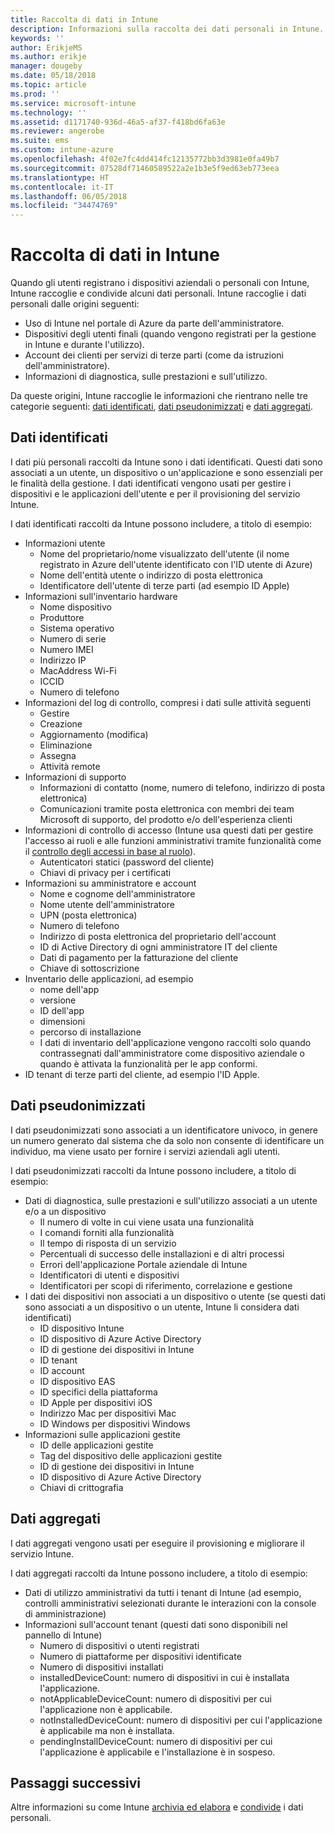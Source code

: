 ```yaml
---
title: Raccolta di dati in Intune
description: Informazioni sulla raccolta dei dati personali in Intune.
keywords: ''
author: ErikjeMS
ms.author: erikje
manager: dougeby
ms.date: 05/18/2018
ms.topic: article
ms.prod: ''
ms.service: microsoft-intune
ms.technology: ''
ms.assetid: d1171740-936d-46a5-af37-f418bd6fa63e
ms.reviewer: angerobe
ms.suite: ems
ms.custom: intune-azure
ms.openlocfilehash: 4f02e7fc4dd414fc12135772bb3d3981e0fa49b7
ms.sourcegitcommit: 07528df71460589522a2e1b3e5f9ed63eb773eea
ms.translationtype: HT
ms.contentlocale: it-IT
ms.lasthandoff: 06/05/2018
ms.locfileid: "34474769"
---
```

# <a name="data-collection-in-intune"></a>Raccolta di dati in Intune

Quando gli utenti registrano i dispositivi aziendali o personali con Intune, Intune raccoglie e condivide alcuni dati personali. Intune raccoglie i dati personali dalle origini seguenti:

- Uso di Intune nel portale di Azure da parte dell'amministratore.
- Dispositivi degli utenti finali (quando vengono registrati per la gestione in Intune e durante l'utilizzo).
- Account dei clienti per servizi di terze parti (come da istruzioni dell'amministratore).
- Informazioni di diagnostica, sulle prestazioni e sull'utilizzo.

Da queste origini, Intune raccoglie le informazioni che rientrano nelle tre categorie seguenti: [dati identificati](#identified-data), [dati pseudonimizzati](#pseudonymized-data) e [dati aggregati](#aggregated-data).

## <a name="identified-data"></a>Dati identificati

I dati più personali raccolti da Intune sono i dati identificati. Questi dati sono associati a un utente, un dispositivo o un'applicazione e sono essenziali per le finalità della gestione. I dati identificati vengono usati per gestire i dispositivi e le applicazioni dell'utente e per il provisioning del servizio Intune.

I dati identificati raccolti da Intune possono includere, a titolo di esempio: 

- Informazioni utente
    - Nome del proprietario/nome visualizzato dell'utente (il nome registrato in Azure dell'utente identificato con l'ID utente di Azure)
    - Nome dell'entità utente o indirizzo di posta elettronica
    - Identificatore dell'utente di terze parti (ad esempio ID Apple)
- Informazioni sull'inventario hardware
    - Nome dispositivo
    - Produttore
    - Sistema operativo
    - Numero di serie
    - Numero IMEI
    - Indirizzo IP
    - MacAddress Wi-Fi
    - ICCID
    - Numero di telefono
- Informazioni del log di controllo, compresi i dati sulle attività seguenti
    - Gestire
    - Creazione
    - Aggiornamento (modifica)
    - Eliminazione
    - Assegna
    - Attività remote
- Informazioni di supporto
    - Informazioni di contatto (nome, numero di telefono, indirizzo di posta elettronica)
    - Comunicazioni tramite posta elettronica con membri dei team Microsoft di supporto, del prodotto e/o dell'esperienza clienti
- Informazioni di controllo di accesso (Intune usa questi dati per gestire l'accesso ai ruoli e alle funzioni amministrativi tramite funzionalità come il [controllo degli accessi in base al ruolo](role-based-access-control.md)).
    - Autenticatori statici (password del cliente)
    - Chiavi di privacy per i certificati 
- Informazioni su amministratore e account
    - Nome e cognome dell'amministratore
    - Nome utente dell'amministratore
    - UPN (posta elettronica)
    - Numero di telefono
    - Indirizzo di posta elettronica del proprietario dell'account
    - ID di Active Directory di ogni amministratore IT del cliente
    - Dati di pagamento per la fatturazione del cliente
    - Chiave di sottoscrizione
- Inventario delle applicazioni, ad esempio
    - nome dell'app
    - versione
    - ID dell'app
    - dimensioni
    - percorso di installazione
    - I dati di inventario dell'applicazione vengono raccolti solo quando contrassegnati dall'amministratore come dispositivo aziendale o quando è attivata la funzionalità per le app conformi.  
- ID tenant di terze parti del cliente, ad esempio l'ID Apple. 

## <a name="pseudonymized-data"></a>Dati pseudonimizzati

I dati pseudonimizzati sono associati a un identificatore univoco, in genere un numero generato dal sistema che da solo non consente di identificare un individuo, ma viene usato per fornire i servizi aziendali agli utenti. 

I dati pseudonimizzati raccolti da Intune possono includere, a titolo di esempio: 

- Dati di diagnostica, sulle prestazioni e sull'utilizzo associati a un utente e/o a un dispositivo
    - Il numero di volte in cui viene usata una funzionalità
    - I comandi forniti alla funzionalità
    - Il tempo di risposta di un servizio
    - Percentuali di successo delle installazioni e di altri processi
    - Errori dell'applicazione Portale aziendale di Intune
    - Identificatori di utenti e dispositivi
    - Identificatori per scopi di riferimento, correlazione e gestione 
- I dati dei dispositivi non associati a un dispositivo o utente (se questi dati sono associati a un dispositivo o un utente, Intune li considera dati identificati)
    - ID dispositivo Intune
    - ID dispositivo di Azure Active Directory
    - ID di gestione dei dispositivi in Intune
    - ID tenant
    - ID account
    - ID dispositivo EAS
    - ID specifici della piattaforma
    - ID Apple per dispositivi iOS
    - Indirizzo Mac per dispositivi Mac
    - ID Windows per dispositivi Windows
- Informazioni sulle applicazioni gestite
    - ID delle applicazioni gestite
    - Tag del dispositivo delle applicazioni gestite
    - ID di gestione dei dispositivi in Intune
    - ID dispositivo di Azure Active Directory
    - Chiavi di crittografia

## <a name="aggregated-data"></a>Dati aggregati

I dati aggregati vengono usati per eseguire il provisioning e migliorare il servizio Intune. 

I dati aggregati raccolti da Intune possono includere, a titolo di esempio: 

- Dati di utilizzo amministrativi da tutti i tenant di Intune (ad esempio, controlli amministrativi selezionati durante le interazioni con la console di amministrazione)
- Informazioni sull'account tenant (questi dati sono disponibili nel pannello di Intune)
    - Numero di dispositivi o utenti registrati
    - Numero di piattaforme per dispositivi identificate  
    - Numero di dispositivi installati
    - installedDeviceCount: numero di dispositivi in cui è installata l'applicazione.
    - notApplicableDeviceCount: numero di dispositivi per cui l'applicazione non è applicabile.
    - notInstalledDeviceCount: numero di dispositivi per cui l'applicazione è applicabile ma non è installata.
    - pendingInstallDeviceCount: numero di dispositivi per cui l'applicazione è applicabile e l'installazione è in sospeso.
    
## <a name="next-steps"></a>Passaggi successivi

Altre informazioni su come Intune [archivia ed elabora](privacy-data-store-process.md) e [condivide](privacy-data-secure-share.md) i dati personali. 
